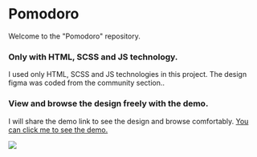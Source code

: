 <h1 >Pomodoro</h1>

<p>Welcome to the "Pomodoro" repository. </p>
<h3>Only with HTML, SCSS and JS technology.</h3>
<p>I used only HTML, SCSS and JS technologies in this project. The design figma was coded from the community section..</p>

<h3>View and browse the design freely with the demo.</h3>
<p>I will share the demo link to see the design and browse comfortably. <a href="https://pomodoro-cemtatli.vercel.app/" target="_blank">You can click me to see the demo.</a></p>

<img src="https://i.hizliresim.com/rb4v16z.png">
